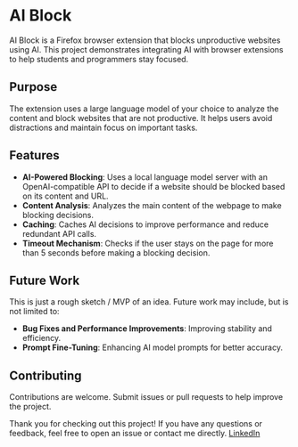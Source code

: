 # AI Block

AI Block is a Firefox browser extension that blocks unproductive websites using AI. This project demonstrates integrating AI with browser extensions to help students and programmers stay focused.

## Purpose

The extension uses a large language model of your choice to analyze the content and block websites that are not productive. It helps users avoid distractions and maintain focus on important tasks.

## Features

- **AI-Powered Blocking**: Uses a local language model server with an OpenAI-compatible API to decide if a website should be blocked based on its content and URL.
- **Content Analysis**: Analyzes the main content of the webpage to make blocking decisions.
- **Caching**: Caches AI decisions to improve performance and reduce redundant API calls.
- **Timeout Mechanism**: Checks if the user stays on the page for more than 5 seconds before making a blocking decision.

## Future Work

This is just a rough sketch / MVP of an idea. Future work may include, but is not limited to:

- **Bug Fixes and Performance Improvements**: Improving stability and efficiency.
- **Prompt Fine-Tuning**: Enhancing AI model prompts for better accuracy.

## Contributing

Contributions are welcome. Submit issues or pull requests to help improve the project.

Thank you for checking out this project! If you have any questions or feedback, feel free to open an issue or contact me directly. [LinkedIn](https://www.linkedin.com/in/luiz-henrique-salles-de-oliveira-mendon%C3%A7a-3963b928b)